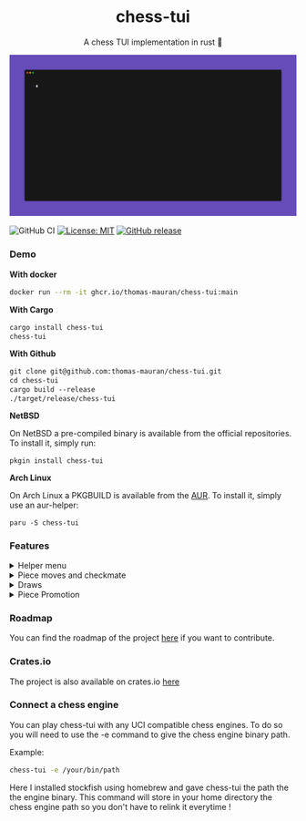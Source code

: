 <div align="center">
<h1>chess-tui</h1>
A chess TUI implementation in rust 🦀
</div>

![board](./examples/demo.gif)

![GitHub CI](https://github.com/thomas-mauran/chess-tui/actions/workflows/flow_test_build_push.yml/badge.svg)
[![License: MIT](https://img.shields.io/badge/License-MIT-yellow.svg)](https://opensource.org/licenses/MIT)
[![GitHub release](https://img.shields.io/github/v/release/thomas-mauran/chess-tui?color=success)](https://github.com/thomas-mauran/chess-tui/releases/latest)

### Demo

**With docker**

```bash
docker run --rm -it ghcr.io/thomas-mauran/chess-tui:main
```

**With Cargo**

```
cargo install chess-tui
chess-tui
```

**With Github**

```
git clone git@github.com:thomas-mauran/chess-tui.git
cd chess-tui
cargo build --release
./target/release/chess-tui
```

**NetBSD**

On NetBSD a pre-compiled binary is available from the official repositories. To install it, simply run:

```
pkgin install chess-tui
```

**Arch Linux**

On Arch Linux a PKGBUILD is available from the [AUR](https://aur.archlinux.org/packages/chess-tui). To install it, simply use an aur-helper:

```
paru -S chess-tui
```

### Features

<details>
  <summary>Helper menu</summary>
  <img src="./examples/helper.gif" alt="Helper menu" />
</details>

<details>
  <summary>Piece moves and checkmate</summary>
  <img src="./examples/demo.gif" alt="Helper menu" />
</details>
<details>
  <summary>Draws</summary>
  <ul>
  <li>Stalemate</li>
  <li>50 moves rules</li>
  <li>3 time repetition of the same position</li>
  </ul>
</details>
<details>
  <summary>Piece Promotion</summary>
  no demo available yet
</details>

### Roadmap

You can find the roadmap of the project [here](https://github.com/users/thomas-mauran/projects/4) if you want to contribute.

### Crates.io

The project is also available on crates.io [here](https://crates.io/crates/chess-tui)

### Connect a chess engine

You can play chess-tui with any UCI compatible chess engines. To do so you will need to use the -e command to give the chess engine binary path.

Example:

```bash
chess-tui -e /your/bin/path
```

Here I installed stockfish using homebrew and gave chess-tui the path the the engine binary.
This command will store in your home directory the chess engine path so you don't have to relink it everytime !
